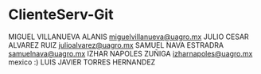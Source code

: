 # ClienteServ-Git
MIGUEL VILLANUEVA ALANIS miguelvillanueva@uagro.mx
JULIO CESAR ALVAREZ RUIZ julioalvarez@uagro.mx
SAMUEL NAVA ESTRADRA samuelnava@uagro.mx
IZHAR NAPOLES ZUÑIGA izharnapoles@uagro.mx mexico :)
LUIS JAVIER TORRES HERNANDEZ 